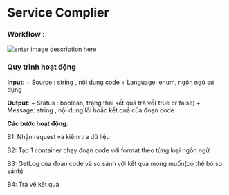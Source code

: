 # Service Complier

### Workflow :
![enter image description here](https://lh3.googleusercontent.com/oGd5YcyQ0kqHhRTLaUyGt0z6P0KDik_AeH2M_SamRD6mojHGy4MZQJIVt6na8IObdsJ_cjHYQpdrchLqIcgBFEvZXR5dOMsB0FUL6jbH1AalIgB7D6lKvW7LInWM9xwIf7rqw0-nj3VDtnfFcJh3zOmo_mzeoKg_qLxu4cj7tWfYb47YjmS4Pi0st5WTTG94-WTzfrersm8YNI1F9EhOAaCSxR-mMS7GDwG2q-utIJzJKhdP6LDzXYJ45oW6Q1kK4rrpFCHosA34p9WL6_GuVdWjaFsVVeoqSlObfITm3-_g257wgCE9F-y7eMKrZc4-eBMxj28dyOEVPsTWLb22B1MjeMZp6S2V2LnIpDkMCmfNJjHBicrI3l30IcI76YsKVVrLDVd6JPjtqKdPG1lyDwzd6-LhCsdb9kV4SpGlR_ijJTkUZj5QwF236Z6i818oUEwPeQkZ8TbKvFoeytgl1W2fMMlNLZmvF5A3gNtO2kdo9gI0wIMFcuw_DU5hQJMZvSBb_QGHF8jVaUmgdvASOKqgwsesyro30m2B0JtpUviHKOTxE-xa4hCroMOqFzTupsPe966i09kCv6qE3VgpJym1Ks_ljW47GfkOTA=w1223-h626-no)



### Quy trình hoạt động
**Input**: 
		+ Source : string , nội dung code
		+ Language: enum, ngôn ngữ sử dụng



**Output**:
		+ Status : boolean, trạng thái kết quả trả về( true or false)
		+ Message: string , nội dung lỗi hoặc kết quả của đoạn code
		


**Các bước hoạt động**:


B1: Nhận request và kiểm tra dữ liệu


B2: Tạo 1 container chạy đoạn code với format theo từng loại ngôn ngữ


B3: GetLog của đoạn code và so sánh với kết quả mong muốn(có thể bỏ so sánh)


B4: Trả về kết quả

